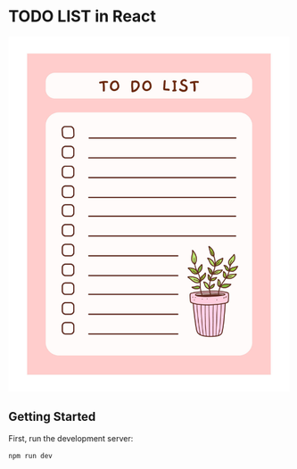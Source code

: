 # TODO LIST in React
![Sample Image](https://github.com/MaChuChu/todolist/blob/main/README-Assets/cover.jpg "Sample Title")
## Getting Started

First, run the development server:

```bash
npm run dev
```